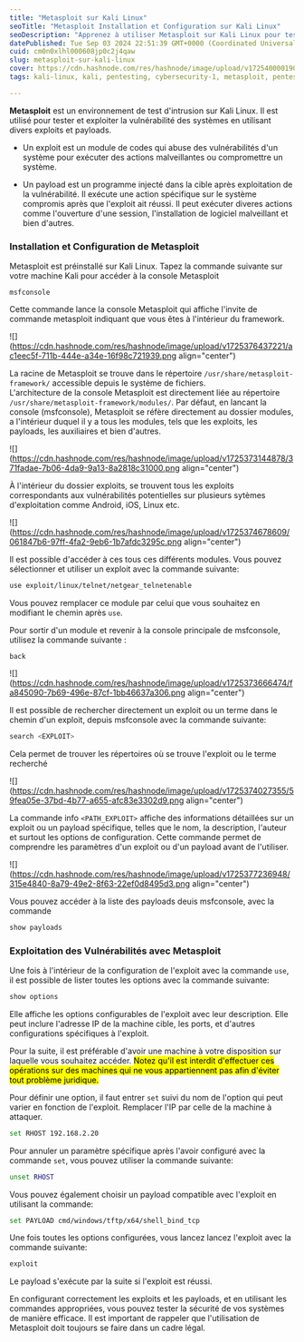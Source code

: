 ```yaml
---
title: "Metasploit sur Kali Linux"
seoTitle: "Metasploit Installation et Configuration sur Kali Linux"
seoDescription: "Apprenez à utiliser Metasploit sur Kali Linux pour tester et exploiter les vulnérabilités des systèmes en toute légalité"
datePublished: Tue Sep 03 2024 22:51:39 GMT+0000 (Coordinated Universal Time)
cuid: cm0n0xlhl000608jp0c2j4qaw
slug: metasploit-sur-kali-linux
cover: https://cdn.hashnode.com/res/hashnode/image/upload/v1725400001905/600fa8cb-abee-44d1-ab30-6656bdb9715d.png
tags: kali-linux, kali, pentesting, cybersecurity-1, metasploit, pentesting-tools, metasploit-framework

---
```


**Metasploit** est un environnement de test d'intrusion sur Kali Linux. Il est utilisé pour tester et exploiter la vulnérabilité des systèmes en utilisant divers exploits et payloads.

* Un exploit est un module de codes qui abuse des vulnérabilités d'un système pour exécuter des actions malveillantes ou compromettre un système.
    
* Un payload est un programme injecté dans la cible après exploitation de la vulnérabilité. Il exécute une action spécifique sur le système compromis après que l'exploit ait réussi. Il peut exécuter diveres actions comme l'ouverture d'une session, l'installation de logiciel malveillant et bien d'autres.
    

### Installation et Configuration de Metasploit

Metasploit est préinstallé sur Kali Linux. Tapez la commande suivante sur votre machine Kali pour accéder à la console Metasploit

```plaintext
msfconsole
```

Cette commande lance la console Metasploit qui affiche l'invite de commande metasploit indiquant que vous êtes à l'intérieur du framework.

![](https://cdn.hashnode.com/res/hashnode/image/upload/v1725376437221/ac1eec5f-711b-444e-a34e-16f98c721939.png align="center")

La racine de Metasploit se trouve dans le répertoire `/usr/share/metasploit-framework/` accessible depuis le système de fichiers.  
L'architecture de la console Metasploit est directement liée au répertoire `/usr/share/metasploit-framework/modules/`. Par défaut, en lancant la console (msfconsole), Metasploit se réfère directement au dossier modules, a l'intérieur duquel il y a tous les modules, tels que les exploits, les payloads, les auxiliaires et bien d'autres.

![](https://cdn.hashnode.com/res/hashnode/image/upload/v1725373144878/371fadae-7b06-4da9-9a13-8a2818c31000.png align="center")

À l'intérieur du dossier exploits, se trouvent tous les exploits correspondants aux vulnérabilités potentielles sur plusieurs sytèmes d'exploitation comme Android, iOS, Linux etc.

![](https://cdn.hashnode.com/res/hashnode/image/upload/v1725374678609/061847b6-97ff-4fa2-9eb6-1b7afdc3295c.png align="center")

Il est possible d'accéder à ces tous ces différents modules. Vous pouvez sélectionner et utiliser un exploit avec la commande suivante:

```bash
use exploit/linux/telnet/netgear_telnetenable
```

Vous pouvez remplacer ce module par celui que vous souhaitez en modifiant le chemin après `use`.

Pour sortir d'un module et revenir à la console principale de msfconsole, utilisez la commande suivante :

```plaintext
back
```

![](https://cdn.hashnode.com/res/hashnode/image/upload/v1725373666474/fa845090-7b69-496e-87cf-1bb46637a306.png align="center")

Il est possible de rechercher directement un exploit ou un terme dans le chemin d'un exploit, depuis msfconsole avec la commande suivante:

```bash
search <EXPLOIT>
```

Cela permet de trouver les répertoires où se trouve l'exploit ou le terme recherché

![](https://cdn.hashnode.com/res/hashnode/image/upload/v1725374027355/59fea05e-37bd-4b77-a655-afc83e3302d9.png align="center")

La commande info `<PATH_EXPLOIT>` affiche des informations détaillées sur un exploit ou un payload spécifique, telles que le nom, la description, l'auteur et surtout les options de configuration. Cette commande permet de comprendre les paramètres d'un exploit ou d'un payload avant de l'utiliser.

![](https://cdn.hashnode.com/res/hashnode/image/upload/v1725377236948/315e4840-8a79-49e2-8f63-22ef0d8495d3.png align="center")

Vous pouvez accéder à la liste des payloads deuis msfconsole, avec la commande

```bash
show payloads
```

### **Exploitation des Vulnérabilités avec Metasploit**

Une fois à l'intérieur de la configuration de l'exploit avec la commande `use`, il est possible de lister toutes les options avec la commande suivante:

```bash
show options
```

Elle affiche les options configurables de l'exploit avec leur description. Elle peut inclure l'adresse IP de la machine cible, les ports, et d'autres configurations spécifiques à l'exploit.

Pour la suite, il est préférable d'avoir une machine à votre disposition sur laquelle vous souhaitez accéder. <mark>Notez qu'il est interdit d'effectuer ces opérations sur des machines qui ne vous appartiennent pas afin d'éviter tout problème juridique.</mark>

Pour définir une option, il faut entrer `set` suivi du nom de l'option qui peut varier en fonction de l'exploit. Remplacer l'IP par celle de la machine à attaquer.

```bash
set RHOST 192.168.2.20
```

Pour annuler un paramètre spécifique après l'avoir configuré avec la commande `set`, vous pouvez utiliser la commande suivante:

```bash
unset RHOST
```

Vous pouvez également choisir un payload compatible avec l'exploit en utilisant la commande:

```bash
set PAYLOAD cmd/windows/tftp/x64/shell_bind_tcp
```

Une fois toutes les options configurées, vous lancez lancez l'exploit avec la commande suivante:

```bash
exploit
```

Le payload s'exécute par la suite si l'exploit est réussi.

En configurant correctement les exploits et les payloads, et en utilisant les commandes appropriées, vous pouvez tester la sécurité de vos systèmes de manière efficace. Il est important de rappeler que l'utilisation de Metasploit doit toujours se faire dans un cadre légal.